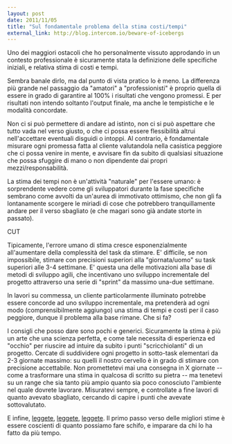 ```yaml
---
layout: post
date: 2011/11/05
title: "Sul fondamentale problema della stima costi/tempi"
external_link: http://blog.intercom.io/beware-of-icebergs
---
```


Uno dei maggiori ostacoli che ho personalmente vissuto approdando in un contesto professionale è sicuramente stata la definizione delle specifiche iniziali, e relativa stima di costi e tempi.

Sembra banale dirlo, ma dal punto di vista pratico lo è meno. La differenza più grande nel passaggio da "amatori" a "professionisti" è proprio quella di essere in grado di garantire al 100% i risultati che vengono promessi. E per risultati non intendo soltanto l'output finale, ma anche le tempistiche e le modalità concordate.

Non ci si può permettere di andare ad istinto, non ci si può aspettare che tutto vada nel verso giusto, o che ci possa essere  flessibilità altrui nell'accettare eventuali disguidi o intoppi. Al contrario, è fondamentale misurare ogni promessa fatta al cliente valutandola nella casistica peggiore che ci possa venire in mente, e avvisare fin da subito di qualsiasi situazione che possa sfuggire di mano o non dipendente dai propri mezzi/responsabilità.

La stima dei tempi non è un'attività "naturale" per l'essere umano: è sorprendente vedere come gli sviluppatori durante la fase specifiche sembrano come avvolti da un'aurea di immotivato ottimismo, che non gli fa lontanamente scorgere le miriadi di cose che potrebbero tranquillamente andare per il verso sbagliato (e che magari sono già andate storte in passato).

CUT

Tipicamente, l'errore umano di stima cresce esponenzialmente all'aumentare della complessità del task da stimare. E' difficile, se non impossibile, stimare con precisioni superiori alla "giornata/uomo" su task superiori alle 3-4 settimane. E' questa una delle motivazioni alla base di metodi di sviluppo agili, che incentivano uno sviluppo incrementale del progetto attraverso una serie di "sprint" da massimo una-due settimane.

In lavori su commessa, un cliente particolarmente illuminato potrebbe essere concorde ad uno sviluppo incrementale, ma pretenderà ad ogni modo (comprensibilmente aggiungo) una stima di tempi e costi per il caso peggiore, dunque il problema alla base rimane. Che si fa?

I consigli che posso dare sono pochi e generici. Sicuramente la stima è più un arte che una scienza perfetta, e come tale necessita di esperienza ed "occhio" per riuscire ad intuire da subito i punti "scricchiolanti" di un progetto. Cercate di suddividere ogni progetto in sotto-task elementari da 2-3 giornate massimo: su quelli il nostro cervello è in grado di stimare con precisione accettabile. Non promettetevi mai una consegna in X giornate -- come a trasformare una stima in qualcosa di scritto su pietra -- ma tenetevi su un range che sia tanto più ampio quanto sia poco conosciuto l'ambiente nel quale dovrete lavorare. Misuratevi sempre, e controllate a fine lavori di quanto avevato sbagliato, cercando di capire i punti che avevate sottovalutato.

E infine, [leggete](http://www.amazon.com/Mythical-Man-Month-Software-Engineering-Anniversary/dp/0201835959), [leggete](http://www.amazon.com/Peopleware-Productive-Projects-Teams-Second/dp/0932633439), [leggete](http://www.amazon.com/Agile-Estimating-Planning-Mike-Cohn/dp/0131479415). Il primo passo verso delle migliori stime è essere coscienti di quanto possiamo fare schifo, e imparare da chi lo ha fatto da più tempo.
